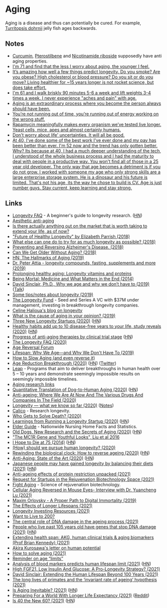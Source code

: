 # Aging

Aging is a disease and thus can potentially be cured. For example, [Turritopsis dohrnii](http://en.wikipedia.org/wiki/Turritopsis_dohrnii) jelly fish ages backwards.

## Notes

- [Curcumin](http://en.wikipedia.org/wiki/Curcumin), [Pterostilbene](http://en.wikipedia.org/wiki/Pterostilbene) and [Nicotinamide riboside](http://en.wikipedia.org/wiki/Nicotinamide_riboside) supposedly have anti aging properties.
- [I'm 71 and find that the less I worry about aging, the younger I feel.](https://www.reddit.com/r/longevity/comments/e7e6wa/motivation_for_a_long_life/)
- [It’s amazing how well a few things predict longevity. Do you smoke? Are you obese? High cholesterol or blood pressure? Do you sit or do you move? Living healthier for ~15 years longer is not rocket science, but does take effort.](https://twitter.com/davidasinclair/status/1259694358300852225)
- [I'm 61 and I walk briskly 90 minutes 5-6 a week and lift weights 3-4 times a week. I never experience "aches and pain" with age.](https://www.reddit.com/r/Aging/comments/lgc92w/why_do_our_bodies_punish_us_for_getting_older/)
- [Aging is an extraordinary process where you become the person always should have been.](https://www.reddit.com/r/datingoverthirty/comments/n22676/what_do_you_actually_likefind_refreshing_about/)
- [You’re not running out of time, you’re running out of energy working on the wrong stuff.](https://twitter.com/shl/status/1399716801596981249)
- [Rapamycin meaningfully makes every organism we’ve tested live longer. Yeast cells, mice, apes and almost certainly humans.](https://twitter.com/justindross/status/1416777191820517384)
- [Don't worry about life' uncertainties. It will all be good.](https://twitter.com/SkarSkarSkar/status/1441394710510141448)
- [At 40, I've done some of the best work I've ever done and my pay has been better than ever. I'm 52 now and the trend has only gotten better. Why? Its because at 40, I had a much deeper understanding of the tech, I understood of the whole business process and I had the maturity to deal with people in a productive way. You won't find all of those in a 25 year old developer. The only way that age becomes a detriment is if you do not grow. I worked with someone my age who only strong skills are a large enterprise storage system. He is a dinosaur and his future is limited. That's not his age, its the way he chose to build is CV. Age is just number guys. Stay current, keep learning and stay strong.](https://news.ycombinator.com/item?id=28757964)

## Links

- [Longevity FAQ](https://www.ldeming.com/longevityfaq/) - A beginner's guide to longevity research. ([HN](https://news.ycombinator.com/item?id=24320846))
- [Aesthetic anti-aging](https://www.reddit.com/r/longevity/comments/8q950u/aesthetic_antiaging/)
- [Is there actually anything out on the market that is worth taking to extend your life, as of now?](https://www.reddit.com/r/longevity/comments/8e3eov/is_there_actually_anything_out_on_the_market_that/)
- ["Future of Healthy Longevity" by Elizabeth Parrish (2018)](https://www.youtube.com/watch?v=92YyfMPqKVE)
- [What else can one do to try for as much longevity as possible? (2018)](https://www.reddit.com/r/longevity/comments/8a2xi2/what_else_can_one_do_to_try_for_as_much_longevity/)
- [Preventing and Reversing Alzheimer's Disease. (2018)](https://www.youtube.com/watch?v=Sq7uVZ_0D3U)
- [Can We Get Older Without Aging? (2018)](https://www.youtube.com/watch?v=HxY6H5vU8G4)
- [HN: The Hallmarks of Aging (2019)](https://news.ycombinator.com/item?id=18826833)
- [Dr. Peter Attia - longevity compounds, fasting, supplements and more (2019)](https://overcast.fm/+GJeif6tM4)
- [Prolonging healthy aging: Longevity vitamins and proteins](https://www.pnas.org/content/115/43/10836)
- [Being Mortal: Medicine and What Matters in the End (2014)](https://www.goodreads.com/book/show/20696006-being-mortal)
- [David Sinclair, Ph.D., Why we age and why we don’t have to (2019)](https://overcast.fm/+RxHFj_HuQ) ([Talk](https://www.youtube.com/watch?v=9nXop2lLDa4))
- [Some tips/notes about longevity (2019)](https://www.reddit.com/r/longevity/comments/dvoe62/some_questions_about_longevity/)
- [The Longevity Fund](https://www.longevity.vc/) - Seed and Series A VC with \$37M under management, investing in breakthrough longevity companies.
- [Celine Halioua's blog on longevity](https://medium.com/@celinehh)
- [What is the cause of aging in your opinion? (2019)](https://www.reddit.com/r/longevity/comments/e3gh09/what_is_the_cause_of_aging_in_your_opinion/)
- [Three New Longevity Startups (2020)](https://www.leafscience.org/three-groundbreaking-longevity-startups/) ([HN](https://news.ycombinator.com/item?id=22008159))
- [Healthy habits add up to 10 disease-free years to your life, study reveals (2020)](https://www.nhs.uk/news/lifestyle-and-exercise/healthy-habits-add-10-disease-free-years-your-life-study-reveals/) ([HN](https://news.ycombinator.com/item?id=22037516))
- [Progress of anti-aging therapies by clinical trial stage](https://www.lifespan.io/road-maps/the-rejuvenation-roadmap/) ([HN](https://news.ycombinator.com/item?id=22066494))
- [The Longevity FAQ (2020)](https://nintil.com/longevity/)
- [Age Reversal Forum](https://forum.age-reversal.net/)
- [Lifespan: Why We Age—and Why We Don't Have To (2019)](https://www.goodreads.com/book/show/43723901-lifespan)
- [How to Slow Aging (and even reverse it)](https://www.youtube.com/watch?v=QRt7LjqJ45k)
- [Age Reduction Breakthrough (2020)](https://joshmitteldorf.scienceblog.com/2020/05/11/age-reduction-breakthrough/) ([HN](https://news.ycombinator.com/item?id=23142932)) ([Twitter](https://twitter.com/davidasinclair/status/1259912928695857152))
- [Leap](https://wellcomeleap.org/) - Programs that aim to deliver breakthroughs in human health over 5 – 10 years and demonstrate seemingly impossible results on seemingly impossible timelines.
- [Aging research links](https://www.notion.so/40e0f73987aa46f39932647ba05925e6?v=3c79739323b5452c9de3210adf481c97)
- [Quantitative Translation of Dog-to-Human Aging (2020)](<https://www.cell.com/cell-systems/pdf/S2405-4712(20)30203-9.pdf>) ([HN](https://news.ycombinator.com/item?id=23730613))
- [Anti-ageing: Where We Are At Now And The Various Drugs And Companies In The Field (2020)](https://www.reddit.com/r/singularity/comments/hlm7i5/antiageing_where_we_are_at_now_and_the_various/)
- [Longevity — what we know so far (2020)](https://www.youtube.com/watch?v=R719BANcwkA) ([Notes](https://twitter.com/ArtirKel/status/1380237279881351171))
- [Calico](https://www.calicolabs.com/) - Research longevity.
- [Who Gets to Solve Death? (2020)](https://divinations.substack.com/p/who-gets-to-solve-death)
- [Learnings from Running a Longevity Startup (2020)](https://www.celinehh.com/year-1-learnings) ([HN](https://news.ycombinator.com/item?id=24923116))
- [Elder Guide](https://elderguide.com/) - Nationwide Nursing Home Facts and Statistics.
- [Old Dogs, New Research and the Secrets of Aging (2020)](https://www.nytimes.com/2020/11/09/science/dogs-aging-behavior.html) ([HN](https://news.ycombinator.com/item?id=25083096))
- ["The MC1R Gene and Youthful Looks", Liu et al 2016](https://www.gwern.net/docs/genetics/heritable/2016-liu.pdf)
- [I Hope to Die at 75 (2014)](https://www.theatlantic.com/magazine/archive/2014/10/why-i-hope-to-die-at-75/379329/) ([HN](https://news.ycombinator.com/item?id=25094593))
- [(How) should we pursue human longevity? (2020)](https://milan.cvitkovic.net/writing/longevity/)
- [Rewinding the biological clock: How to reverse ageing (2020)](https://www.youtube.com/watch?v=ArICnh2Q9EI) ([HN](https://news.ycombinator.com/item?id=25605034))
- [Anti-Aging: State of the Art (2020)](https://www.lesswrong.com/posts/RcifQCKkRc9XTjxC2/anti-aging-state-of-the-art) ([HN](https://news.ycombinator.com/item?id=25607664))
- [Japanese people may have gained longevity by balancing their diets (2021)](https://www.economist.com/graphic-detail/2021/01/16/japanese-people-may-have-gained-longevity-by-balancing-their-diets) ([HN](https://news.ycombinator.com/item?id=25817684))
- [Anti-ageing effects of protein restriction unpacked (2021)](https://www.nature.com/articles/d41586-020-03662-x)
- [Request for Startups in the Rejuvenation Biotechnology Space (2021)](https://www.fightaging.org/archives/2021/01/request-for-startups-in-the-rejuvenation-biotechnology-space-2021-edition/)
- [Fight Aging](https://www.fightaging.org/) - Science of rejuvenation biotechnology.
- [Cellular Aging Reversed in Mouse Eyes- Interview with Dr. Yuancheng Lu (2021)](https://www.youtube.com/watch?v=TAA6qdWBuf8)
- [Maxim Orlovsky - A Proper Path to Digital Immortality (2019)](https://www.youtube.com/watch?v=ztG8QNSgxlA&t=211s)
- [The Effects of Longer Lifespans (2021)](https://www.youtube.com/watch?v=DUVfyGEab0M)
- [Longevity Investing Resources (2021)](https://www.reddit.com/r/longevity/comments/mwt2oy/longevity_investing_resources/)
- [Want to Live to 200?](https://www.nytimes.com/interactive/2021/04/27/magazine/longevity-timeline.html)
- [The central role of DNA damage in the ageing process (2021)](https://www.nature.com/articles/s41586-021-03307-7)
- [People who live past 105 years old have genes that stop DNA damage (2021)](https://www.newscientist.com/article/2277000-people-who-live-past-105-years-old-have-genes-that-stop-dna-damage/) ([HN](https://news.ycombinator.com/item?id=27089624))
- [Extending health span: AKG, human clinical trials & aging biomarkers (Prof Brian Kennedy) (2021)](https://www.youtube.com/watch?v=iYO-j2hesRw)
- [Akira Kurosawa's letter on human potential](https://twitter.com/MadelineHorwat1/status/1394103866443055114)
- [How to solve aging (2021)](https://nintil.com/how-to-solve-aging/)
- [Reminder on age “limits”](https://twitter.com/christenobrien/status/1396824607391318018)
- [Analysis of blood markers predicts human lifespan limit (2021)](https://www.nature.com/articles/s41467-021-23014-1) ([HN](https://news.ycombinator.com/item?id=27288796))
- [High FGF21, Low Insulin And Glucose: A Pro-Longevity Strategy? (2021)](https://www.youtube.com/watch?v=NreBsyaj0l0)
- [David Sinclair: Extending the Human Lifespan Beyond 100 Years (2021)](https://overcast.fm/+eZyDJMlAE)
- [The long lives of primates and the ‘invariant rate of ageing’ hypothesis (2021)](https://www.nature.com/articles/s41467-021-23894-3)
- [Is Aging Inevitable? (2021)](https://joshmitteldorf.scienceblog.com/2021/06/17/is-aging-inevitable/) ([HN](https://news.ycombinator.com/item?id=27954865))
- [Preparing For a World With Longer Life Expectancy (2021)](https://www.youtube.com/watch?v=nnnXVUWlTkI) ([Reddit](https://www.reddit.com/r/longevity/comments/q05691/david_sinclair_preparing_for_a_world_with_longer/))
- [Is 40 the New 60? (2021)](https://neverworkintheory.org/2021/10/03/is-40-the-new-60.html) ([HN](https://news.ycombinator.com/item?id=28757964))
